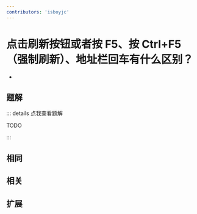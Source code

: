 ```yaml
---
contributors: 'isboyjc'
---
```


# 点击刷新按钮或者按 F5、按 Ctrl+F5 （强制刷新）、地址栏回车有什么区别？

- 



## 题解

::: details 点我查看题解

  TODO

:::



## 相同


## 相关


## 扩展


